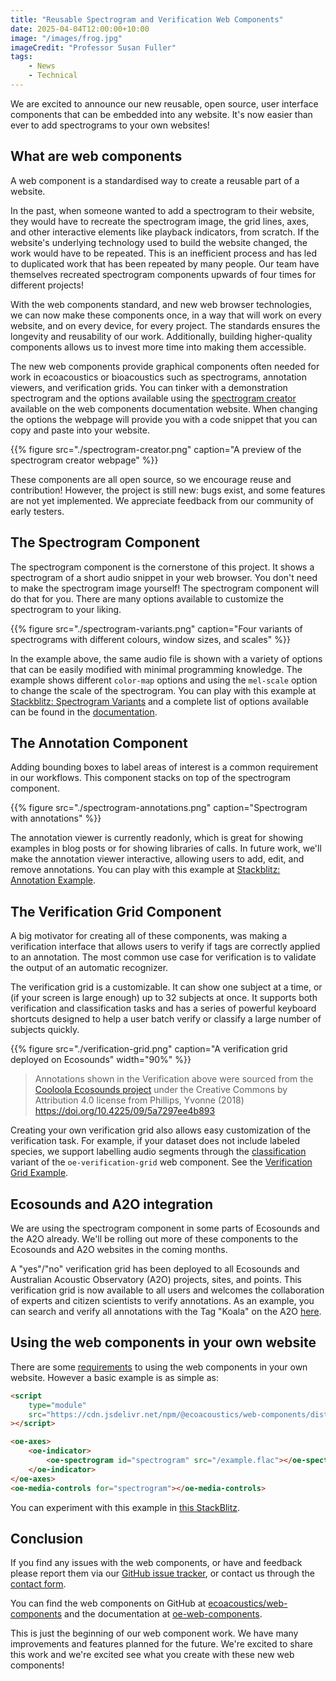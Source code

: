 ```yaml
---
title: "Reusable Spectrogram and Verification Web Components"
date: 2025-04-04T12:00:00+10:00
image: "/images/frog.jpg"
imageCredit: "Professor Susan Fuller"
tags:
    - News
    - Technical
---
```


We are excited to announce our new reusable, open source, user interface
components that can be embedded into any website. It's now easier than ever to add
spectrograms to your own websites!
<!--more-->

## What are web components

A web component is a standardised way to create a reusable part of a
website.

In the past, when someone wanted to add a spectrogram to their website, they
would have to recreate the spectrogram image, the grid lines, axes, and other
interactive elements like playback indicators, from scratch. If the website's underlying
technology used to build the website changed, the work would have to be
repeated. This is an inefficient process and has led to duplicated work that has been
repeated by many people. Our team have themselves recreated spectrogram
components upwards of four times for different projects!

With the web components standard, and new web browser technologies, we can now make
these components once, in a way that will work on every website, and on every device, for every project.
The standards ensures the longevity and reusability of our work. Additionally,
building higher-quality components allows us to invest more time into making
them accessible.

The new web components provide graphical components often needed for work in
ecoacoustics or bioacoustics such as spectrograms,
annotation viewers, and verification grids. You can tinker with a
demonstration spectrogram and the options available using the
[spectrogram creator](https://oe-web-components.netlify.app/spectrogram-creator/)
available on the web components documentation website.
When changing the options the webpage will provide you with a code snippet that
you can copy and paste into your website.

{{%
    figure
    src="./spectrogram-creator.png"
    caption="A preview of the spectrogram creator webpage"
%}}

These components are all open source, so we encourage reuse and contribution!
However, the project is still new: bugs exist, and some features are
not yet implemented. We appreciate feedback from our community of early testers.

## The Spectrogram Component

The spectrogram component is the cornerstone of this project. It shows a
spectrogram of a short audio snippet in your web browser. You don't need to make
the spectrogram image yourself! The spectrogram component will do that for you.
There are many options available to customize the spectrogram to your liking.

{{%
    figure
    src="./spectrogram-variants.png"
    caption="Four variants of spectrograms with different colours, window sizes, and scales"
%}}

In the example above, the same audio file is shown with a variety of
options that can be easily modified with minimal programming knowledge. The example
shows different `color-map` options and using the `mel-scale` option to
change the scale of the spectrogram. You can play with this example at [Stackblitz: Spectrogram Variants](https://stackblitz.com/edit/oe-web-components-basic?file=examples%2Fspectrogram-variants.html) and a complete list of options available can be found in the [documentation](https://oe-web-components.netlify.app/components/oe-spectrogram/).

## The Annotation Component

Adding bounding boxes to label areas of interest is a common requirement in our
workflows. This component stacks on top of the spectrogram component.

{{%
    figure
    src="./spectrogram-annotations.png"
    caption="Spectrogram with annotations"
%}}

The annotation viewer is currently readonly, which is great for showing examples
in blog posts or for showing libraries of calls. In future work, we'll make the annotation viewer interactive, allowing
users to add, edit, and remove annotations. You can play with this example at
[Stackblitz: Annotation Example](https://stackblitz.com/edit/oe-web-components-basic?file=examples%2Fannotations.html).

## The Verification Grid Component

A big motivator for creating all of these components, was making a verification interface
that allows users to verify if tags are correctly applied to an annotation.
The most common use case for verification is to validate the output of an automatic recognizer.

The verification grid is a customizable. It can show one subject at a time, or
(if your screen is large enough) up to 32 subjects at once. It supports both
verification and classification tasks and has a series of powerful keyboard shortcuts
designed to help a user batch verify or classify a large number of subjects quickly.

{{%
    figure
    src="./verification-grid.png"
    caption="A verification grid deployed on Ecosounds"
    width="90%"
%}}

> Annotations shown in the Verification above were sourced from the
> [Cooloola Ecosounds project](https://www.ecosounds.org/projects/1029)
> under the Creative Commons by Attribution 4.0 license from 
> Phillips, Yvonne (2018) <https://doi.org/10.4225/09/5a7297ee4b893>

Creating your own verification grid also allows easy customization of the
verification task. For example, if your dataset does not include labeled
species, we support labelling audio segments through the
[classification](https://oe-web-components.netlify.app/examples/verification/classification/)
variant of the `oe-verification-grid` web component. See the
[Verification Grid Example](https://stackblitz.com/edit/oe-web-components-basic?file=examples%2Fverification-grid.html).

## Ecosounds and A2O integration

We are using the spectrogram component in some parts of Ecosounds and the A2O already.
We'll be rolling out more of these components to the Ecosounds and A2O
websites in the coming months.

A "yes"/"no" verification grid has been deployed to all Ecosounds and
Australian Acoustic Observatory (A2O) projects, sites, and points.
This verification grid is now available to all users and welcomes the
collaboration of experts and citizen scientists to verify annotations. As an
example, you can search and verify all annotations with the Tag "Koala" on the A2O
[here](https://data.acousticobservatory.org/projects/1/annotations?tags=109).

## Using the web components in your own website

There are some [requirements](https://oe-web-components.netlify.app/) to using the web components in your own website. However a basic example is as simple as:

```html
<script
    type="module"
    src="https://cdn.jsdelivr.net/npm/@ecoacoustics/web-components/dist/components.js"
></script>

<oe-axes>
    <oe-indicator>
        <oe-spectrogram id="spectrogram" src="/example.flac"></oe-spectrogram>
    </oe-indicator>
</oe-axes>
<oe-media-controls for="spectrogram"></oe-media-controls>
```

You can experiment with this example in [this StackBlitz](https://stackblitz.com/edit/oe-web-components-basic?file=index.html).

## Conclusion

If you find any issues with the web components, or have and feedback please
report them via our
[GitHub issue tracker](https://github.com/ecoacoustics/web-components/issues),
or contact us through the [contact form](/contact).

You can find the web components on GitHub at
[ecoacoustics/web-components](https://github.com/ecoacoustics/web-components)
and the documentation at
[oe-web-components](https://oe-web-components.netlify.app/).

This is just the beginning of our web component work. We have many improvements
and features planned for the future.
We're excited to share this work and we're excited see what you create with these new web components!
